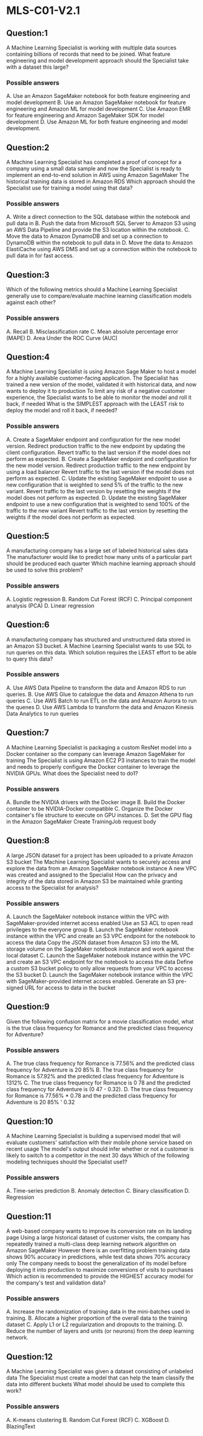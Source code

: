 # MLS-C01-V2.1

## Question:1

A Machine Learning Specialist is working with multiple data sources containing billions of records that need to be joined. What feature engineering and model development approach should the Specialist take with a dataset this large?

### Possible answers

A. Use an Amazon SageMaker notebook for both feature engineering and model development
B. Use an Amazon SageMaker notebook for feature engineering and Amazon ML for model development
C. Use Amazon EMR for feature engineering and Amazon SageMaker SDK for model development
D. Use Amazon ML for both feature engineering and model development.

## Question:2

A Machine Learning Specialist has completed a proof of concept for a company using a small data sample and now the Specialist is ready to implement an end-to-end solution in AWS using Amazon SageMaker The historical training data is stored in Amazon RDS
Which approach should the Specialist use for training a model using that data?

### Possible answers

A. Write a direct connection to the SQL database within the notebook and pull data in
B. Push the data from Microsoft SQL Server to Amazon S3 using an AWS Data Pipeline and provide the S3 location within the notebook.
C. Move the data to Amazon DynamoDB and set up a connection to DynamoDB within the notebook to pull data in
D. Move the data to Amazon ElastiCache using AWS DMS and set up a connection within the notebook to pull data in for fast access.

## Question:3

Which of the following metrics should a Machine Learning Specialist generally use to compare/evaluate machine learning classification models against each other?

### Possible answers

A. Recall
B. Misclassification rate
C. Mean absolute percentage error (MAPE)
D. Area Under the ROC Curve (AUC)

## Question:4

A Machine Learning Specialist is using Amazon Sage Maker to host a model for a highly available customer-facing application.
The Specialist has trained a new version of the model, validated it with historical data, and now wants to deploy it to production To limit any risk of a negative customer experience, the Specialist wants to be able to monitor the model and roll it back, if needed
What is the SIMPLEST approach with the LEAST risk to deploy the model and roll it back, if needed?

### Possible answers

A. Create a SageMaker endpoint and configuration for the new model version. Redirect production traffic to the new endpoint by updating the client configuration. Revert traffic to the last version if the model does not perform as expected.
B. Create a SageMaker endpoint and configuration for the new model version. Redirect production traffic to the new endpoint by using a load balancer Revert traffic to the last version if the model does not perform as expected.
C. Update the existing SageMaker endpoint to use a new configuration that is weighted to send 5% of the traffic to the new variant. Revert traffic to the last version by resetting the weights if the model does not perform as expected.
D. Update the existing SageMaker endpoint to use a new configuration that is weighted to send 100% of the traffic to the new variant Revert traffic to the last version by resetting the weights if the model does not perform as expected.

## Question:5

A manufacturing company has a large set of labeled historical sales data The manufacturer would like to predict how many units of a particular part should be produced each quarter Which machine learning approach should be used to solve this problem?

### Possible answers

A. Logistic regression
B. Random Cut Forest (RCF)
C. Principal component analysis (PCA)
D. Linear regression

## Question:6

A manufacturing company has structured and unstructured data stored in an Amazon S3 bucket. A Machine Learning Specialist wants to use SQL to run queries on this data. Which solution requires the LEAST effort to be able to query this data?

### Possible answers

A. Use AWS Data Pipeline to transform the data and Amazon RDS to run queries.
B. Use AWS Glue to catalogue the data and Amazon Athena to run queries
C. Use AWS Batch to run ETL on the data and Amazon Aurora to run the quenes
D. Use AWS Lambda to transform the data and Amazon Kinesis Data Analytics to run queries

## Question:7

A Machine Learning Specialist is packaging a custom ResNet model into a Docker container so the company can leverage Amazon SageMaker for training The Specialist is using Amazon EC2 P3 instances to train the model and needs to properly configure the Docker container to leverage the NVIDIA GPUs.
What does the Specialist need to do1?

### Possible answers

A. Bundle the NVIDIA drivers with the Docker image
B. Build the Docker container to be NVIDIA-Docker compatible
C. Organize the Docker container's file structure to execute on GPU instances.
D. Set the GPU flag in the Amazon SageMaker Create TrainingJob request body

## Question:8

A large JSON dataset for a project has been uploaded to a private Amazon S3 bucket The Machine Learning Specialist wants to securely access and explore the data from an Amazon SageMaker notebook instance A new VPC was created and assigned to the Specialist
How can the privacy and integrity of the data stored in Amazon S3 be maintained while granting access to the Specialist for analysis?

### Possible answers

A. Launch the SageMaker notebook instance within the VPC with SageMaker-provided internet access enabled Use an S3 ACL to open read privileges to the everyone group
B. Launch the SageMaker notebook instance within the VPC and create an S3 VPC endpoint for the notebook to access the data Copy the JSON dataset from Amazon S3 into the ML storage volume on the SageMaker notebook instance and work against the local dataset
C. Launch the SageMaker notebook instance within the VPC and create an S3 VPC endpoint for the notebook to access the data Define a custom S3 bucket policy to only allow requests from your VPC to access the S3 bucket
D. Launch the SageMaker notebook instance within the VPC with SageMaker-provided internet access enabled. Generate an S3 pre-signed URL for access to data in the bucket

## Question:9

Given the following confusion matrix for a movie classification model, what is the true class frequency for Romance and the predicted class frequency for Adventure?

### Possible answers

A. The true class frequency for Romance is 77.56% and the predicted class frequency for Adventure is 20 85%
B. The true class frequency for Romance is 57.92% and the predicted class frequency for Adventure is 1312%
C. The true class frequency for Romance is 0 78 and the predicted class frequency for Adventure is (0 47 - 0.32).
D. The true class frequency for Romance is 77.56% \* 0.78 and the predicted class frequency for Adventure is 20 85% ' 0.32

## Question:10

A Machine Learning Specialist is building a supervised model that will evaluate customers' satisfaction with their mobile phone service based on recent usage The model's output should infer whether or not a customer is likely to switch to a competitor in the next 30 days Which of the following modeling techniques should the Specialist use1?

### Possible answers

A. Time-series prediction
B. Anomaly detection
C. Binary classification
D. Regression

## Question:11

A web-based company wants to improve its conversion rate on its landing page Using a large historical dataset of customer visits, the company has repeatedly trained a multi-class deep learning network algorithm on Amazon SageMaker However there is an overfitting problem training data shows 90% accuracy in predictions, while test data shows 70% accuracy only
The company needs to boost the generalization of its model before deploying it into production to maximize conversions of visits to purchases
Which action is recommended to provide the HIGHEST accuracy model for the company's test and validation data?

### Possible answers

A. Increase the randomization of training data in the mini-batches used in training.
B. Allocate a higher proportion of the overall data to the training dataset
C. Apply L1 or L2 regularization and dropouts to the training.
D. Reduce the number of layers and units (or neurons) from the deep learning network.

## Question:12

A Machine Learning Specialist was given a dataset consisting of unlabeled data The Specialist must create a model that can help the team classify the data into different buckets What model should be used to complete this work?

### Possible answers

A. K-means clustering
B. Random Cut Forest (RCF)
C. XGBoost
D. BlazingText
